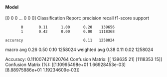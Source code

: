 #### Model
[0 0 0 ... 0 0 0]
Classification Report:
              precision    recall  f1-score   support

           0       0.11      1.00      0.20    139656
           1       0.42      0.00      0.00   1118368

    accuracy                           0.11   1258024
   macro avg       0.26      0.50      0.10   1258024
weighted avg       0.38      0.11      0.02   1258024

Accuracy: 0.1110074211620764
Confusion Matrix:
[[ 139635      21]
 [1118353      15]]
Confusion Matrix (%):
[[1.10995498e+01 1.66928453e-03]
 [8.88975886e+01 1.19234609e-03]]
